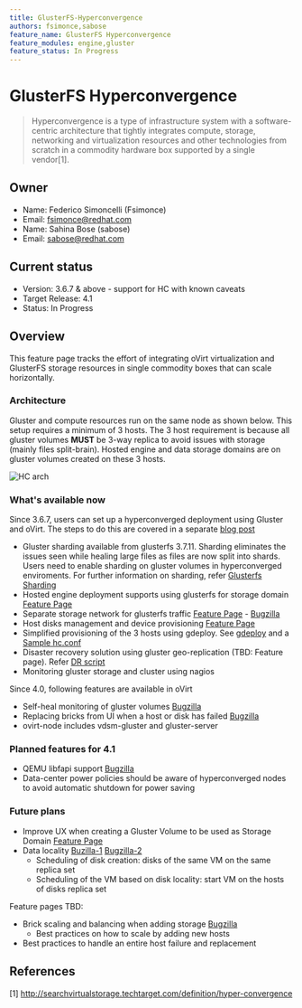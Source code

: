 ```yaml
---
title: GlusterFS-Hyperconvergence
authors: fsimonce,sabose
feature_name: GlusterFS Hyperconvergence
feature_modules: engine,gluster
feature_status: In Progress
---
```


# GlusterFS Hyperconvergence

> Hyperconvergence is a type of infrastructure system with a software-centric architecture that tightly integrates compute, storage, networking and virtualization resources and other technologies from scratch in a commodity hardware box supported by a single vendor[1].

## Owner

*   Name: Federico Simoncelli (Fsimonce)
*   Email: <fsimonce@redhat.com>
*   Name: Sahina Bose (sabose)
*   Email: <sabose@redhat.com>

## Current status

*   Version: 3.6.7 & above - support for HC with known caveats
*   Target Release: 4.1
*   Status: In Progress

## Overview

This feature page tracks the effort of integrating oVirt virtualization and GlusterFS storage resources in single commodity boxes that can scale horizontally.

### Architecture

Gluster and compute resources run on the same node as shown below. This setup requires a minimum of 3 hosts. The 3 host requirement is because all gluster volumes **MUST** be 3-way replica to avoid issues with storage (mainly files split-brain). Hosted engine and data storage domains are on gluster volumes created on these 3 hosts.

![HC arch](/images/wiki/hc-arch.png)

### What's available now

Since 3.6.7, users can set up a hyperconverged deployment using Gluster and oVirt. The steps to do this are covered in a separate [blog post](http://blogs-ramesh.blogspot.com/2016/01/ovirt-and-gluster-hyperconvergence.html)

*  Gluster sharding available from glusterfs 3.7.11. Sharding eliminates the issues seen while healing large files as files are now split into shards. Users need to enable sharding on gluster volumes in hyperconverged enviroments. For further information on sharding, refer [Glusterfs Sharding](http://blog.gluster.org/2015/12/introducing-shard-translator/)
*  Hosted engine deployment supports using glusterfs for storage domain [Feature Page](/develop/release-management/features/sla/self-hosted-engine-gluster-support.html)
*  Separate storage network for glusterfs traffic [Feature Page](/develop/release-management/features/gluster/select-network-for-gluster.html) - [Bugzilla](https://bugzilla.redhat.com/1049994)
*  Host disks management and device provisioning [Feature Page](/develop/release-management/features/gluster/glusterhostdiskmanagement.html)
*  Simplified provisioning of the 3 hosts using gdeploy. See [gdeploy](http://gdeploy.readthedocs.io/) and a [Sample hc.conf](https://github.com/gluster/gdeploy/blob/2.0/examples/hc.conf)
*  Disaster recovery solution using gluster geo-replication (TBD: Feature page). Refer [DR script](https://github.com/sabose/ovirt-georep-backup)
*  Monitoring gluster storage and cluster using nagios

Since 4.0, following features are available in oVirt

*  Self-heal monitoring of gluster volumes [Bugzilla](https://bugzilla.redhat.com/show_bug.cgi?id=1205641)
*  Replacing bricks from UI when a host or disk has failed [Bugzilla](https://bugzilla.redhat.com/show_bug.cgi?id=1213309)
*  ovirt-node includes vdsm-gluster and gluster-server

### Planned features for 4.1

*   QEMU libfapi support [Bugzilla](https://bugzilla.redhat.com/1177776)
*   Data-center power policies should be aware of hyperconverged nodes to avoid automatic shutdown for power saving

### Future plans

*   Improve UX when creating a Gluster Volume to be used as Storage Domain [Feature Page](/develop/release-management/features/storage/glusterfs-storage-domain.html#usability-enhancements-in-ovirt-36)
*   Data locality [Buzilla-1](https://bugzilla.redhat.com/1177790) [Bugzilla-2](https://bugzilla.redhat.com/1177791)
    -   Scheduling of disk creation: disks of the same VM on the same replica set
    -   Scheduling of the VM based on disk locality: start VM on the hosts of disks replica set

Feature pages TBD:

*   Brick scaling and balancing when adding storage [Bugzilla](https://bugzilla.redhat.com/1177773)
    -   Best practices on how to scale by adding new hosts
*   Best practices to handle an entire host failure and replacement


## References


[1] <http://searchvirtualstorage.techtarget.com/definition/hyper-convergence>

